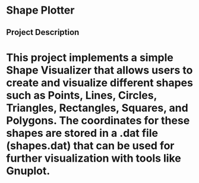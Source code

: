 # Shape Plotter
## Project Description 
This project implements a simple Shape Visualizer that allows users to create and visualize different shapes such as Points, Lines, Circles, Triangles, Rectangles, Squares, and Polygons. The coordinates for these shapes are stored in a .dat file (shapes.dat) that can be used for further visualization with tools like Gnuplot.
=========================================================================

